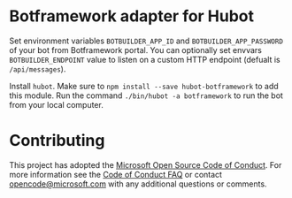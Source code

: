 # Botframework adapter for Hubot

Set environment variables `BOTBUILDER_APP_ID` and `BOTBUILDER_APP_PASSWORD` of your bot from Botframework portal. You can optionally set envvars `BOTBUILDER_ENDPOINT` value to listen on a custom HTTP endpoint (defualt is `/api/messages`).

Install `hubot`. Make sure to `npm install --save hubot-botframework` to add this module. Run the command `./bin/hubot -a botframework` to run the bot from your local computer.

# Contributing

This project has adopted the [Microsoft Open Source Code of Conduct](https://opensource.microsoft.com/codeofconduct/). For more information see the [Code of Conduct FAQ](https://opensource.microsoft.com/codeofconduct/faq/) or contact [opencode@microsoft.com](mailto:opencode@microsoft.com) with any additional questions or comments.
